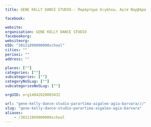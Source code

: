 ```yaml
---
title: GENE KELLY DANCE STUDIO-- Παράρτημα Αιγάλεω, Αγία Βαρβάρα

facebook:

website:
organisation: GENE KELLY DANCE STUDIO
facebookorg:
websiteorg:
UID: "30121899000000school"
cities: ""
perioxi: ""
address: ""

places: [""]
categories: [""]
subcategories: [""]
categoryNoSLug: [""]
subcategoriesNoSLug: [""]

orgUID: org14042020003432

url: "gene-kelly-dance-studio-parartima-aigaleo-agia-barvara///"
slug: "gene-kelly-dance-studio-parartima-aigaleo-agia-barvara"
aliases:
    - /30121899000000school
---
```





